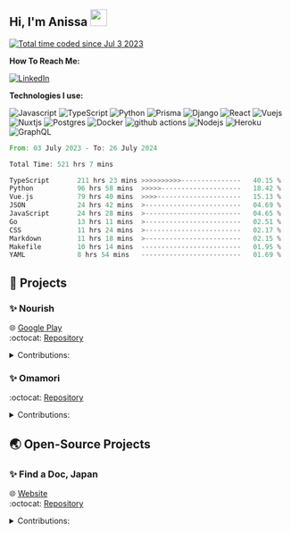 ## Hi, I'm Anissa <a href="https://giphy.com/stickers/hand-fripon-rookip-kCMry3iScFtypKZXWn"><img src="https://media0.giphy.com/media/kCMry3iScFtypKZXWn/giphy.gif?cid=ecf05e47wscaohd0bpzliigg5ykevie8xov19ubwibuakysa&ep=v1_stickers_search&rid=giphy.gif&ct=s" width=30 /></a>
<a href="https://wakatime.com/@9d14fbb3-677a-4813-8366-3a1170924270"><img src="https://wakatime.com/badge/user/9d14fbb3-677a-4813-8366-3a1170924270.svg" alt="Total time coded since Jul 3 2023" /></a>


**How To Reach Me:**


<a href="https://www.linkedin.com/in/anissa-chadouli/" target="_blank"><img alt="LinkedIn" src="https://img.shields.io/badge/linkedin-%230077B5.svg?&style=for-the-badge&logo=linkedin&logoColor=white" /></a> 

**Technologies I use:**


<img alt="Javascript" src="https://shields.io/badge/JavaScript-F7DF1E?logo=JavaScript&logoColor=000&style=flat-square" /> <img alt="TypeScript" src="https://img.shields.io/badge/-TypeScript-007ACC?style=flat-square&logo=typescript&logoColor=white" /> <img alt="Python" src="https://img.shields.io/badge/-Python-007ACC?style=flat-square&logo=python&logoColor=yellow" /> <img alt="Prisma" src="https://img.shields.io/badge/Prisma-3982CE?style=slat-square&logo=Prisma&logoColor=white" /> <img alt="Django" src="https://img.shields.io/badge/-Django-092E20?style=flat-square&logo=django&logoColor=white" /> <img alt="React" src="https://img.shields.io/badge/-React-45b8d8?style=flat-square&logo=react&logoColor=white" /> <img alt="Vuejs" src="https://img.shields.io/badge/Vue.js-35495E?style=flat-square&logo=vuedotjs&logoColor=4FC08D"/> <img alt="Nuxtjs" src="https://img.shields.io/badge/Nuxt%20JS-00C58E?style=flat-square&logo=nuxt.js&logoColor=white"/> <img alt="Postgres" src="https://img.shields.io/badge/postgres-%23316192.svg?style=flat-square&logo=postgresql&logoColor=white" /> <img alt="Docker" src="https://img.shields.io/badge/-Docker-46a2f1?style=flat-square&logo=docker&logoColor=white" /> <img alt="github actions" src="https://img.shields.io/badge/-Github_Actions-2088FF?style=flat-square&logo=github-actions&logoColor=white" /> <img alt="Nodejs" src="https://img.shields.io/badge/-Nodejs-43853d?style=flat-square&logo=Node.js&logoColor=white" /> <img alt="Heroku" src="https://img.shields.io/badge/-Heroku-430098?style=flat-square&logo=heroku&logoColor=white" /> <img alt="GraphQL" src="https://img.shields.io/badge/-GraphQL-E10098?style=flat-square&logo=graphql&logoColor=white" />



<!--START_SECTION:waka-->

```rust
From: 03 July 2023 - To: 26 July 2024

Total Time: 521 hrs 7 mins

TypeScript       211 hrs 23 mins >>>>>>>>>>---------------   40.15 %
Python           96 hrs 58 mins  >>>>>--------------------   18.42 %
Vue.js           79 hrs 40 mins  >>>>---------------------   15.13 %
JSON             24 hrs 42 mins  >------------------------   04.69 %
JavaScript       24 hrs 28 mins  >------------------------   04.65 %
Go               13 hrs 11 mins  >------------------------   02.51 %
CSS              11 hrs 24 mins  >------------------------   02.17 %
Markdown         11 hrs 18 mins  >------------------------   02.15 %
Makefile         10 hrs 14 mins  -------------------------   01.95 %
YAML             8 hrs 54 mins   -------------------------   01.69 %
```

<!--END_SECTION:waka-->


## :file_folder: Projects
### :sparkles: Nourish



:globe_with_meridians: [Google Play](https://play.google.com/store/apps/details?id=com.oddpharmacy.nourishfrontend&hl=en-JP)  
:octocat: [Repository](https://github.com/nourish-team)  

<details>
  <summary>Contributions:</summary>

  
-  Wrote the CRUD functions for the RESTful API using [Node.js](https://nodejs.org/en), [Express](https://expressjs.com/) and [TypeScript](https://www.typescriptlang.org/)
-  Created a relational database schema for [PostgreSQL](https://www.postgresql.org/), [Prisma](https://www.prisma.io/) and container with [Docker](https://www.docker.com/)
-  Implement automated tests using [Jest](https://jestjs.io/)
-  Created "Like" and "Filter" features using [React Native](https://reactnative.dev/)

  
</details>

### :sparkles: Omamori  



:octocat: [Repository](https://github.com/Anissa3005/omamori-backend) 

<details>
  <summary>Contributions:</summary>
  
- Responsive front-end using [TypeScript](https://www.typescriptlang.org/) and [React](https://react.dev/)
- Uploading photo using [AWS S3](https://aws.amazon.com/s3/)
- Implemented OAuth with [Firebase](https://firebase.google.com/)
- Wrote the CRUD functions for the RESTful API using [Python](https://www.python.org/) and [DjangoRESTframework](https://www.django-rest-framework.org/).
</details>


## :earth_asia: Open-Source Projects
### :sparkles: Find a Doc, Japan


:globe_with_meridians: [Website](https://www.findadoc.jp/)  
:octocat: [Repository](https://github.com/ourjapanlife/findadoc-server)

<details>
  <summary>Contributions:</summary>

 - Implemented end-to-end testing using [Jest](https://jestjs.io/)
- Implemented error handling to address edge cases using [TypeScript](https://www.typescriptlang.org/), [GraphQL](https://graphql.org/) and [Apollo Server](https://www.apollographql.com/docs/apollo-server/getting-started/)
- Helped with schema validation with [GraphQL](https://graphql.org/) and [GraphQL](https://graphql.org/)
</details> 





